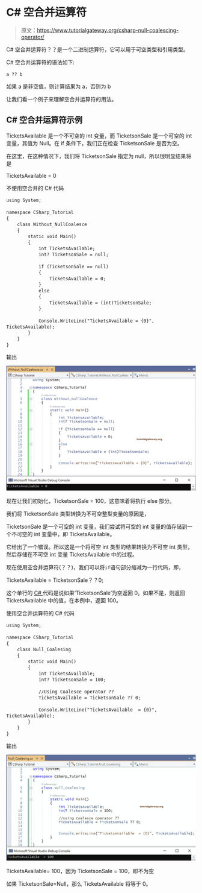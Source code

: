 # C# 空合并运算符

> 原文：<https://www.tutorialgateway.org/csharp-null-coalescing-operator/>

C# 空合并运算符？？是一个二进制运算符，它可以用于可空类型和引用类型。

C# 空合并运算符的语法如下:

```
a ?? b
```

如果 a 是非空值，则计算结果为 a，否则为 b

让我们看一个例子来理解空合并运算符的用法。

## C# 空合并运算符示例

TicketsAvailable 是一个不可空的 int 变量，而 TicketsonSale 是一个可空的 int 变量，其值为 Null。在 if 条件下，我们正在检查 TicketsonSale 是否为空。

在这里，在这种情况下，我们将 TicketsonSale 指定为 null，所以很明显结果将是

TicketsAvailable = 0

不使用空合并的 C# 代码

```
using System;

namespace CSharp_Tutorial
{
    class Without_NullCoalesce
    {
        static void Main()
        {
            int TicketsAvailable;
            int? TicketsonSale = null;

            if (TicketsonSale == null)
            {
                TicketsAvailable = 0;
            }
            else
            {
                TicketsAvailable = (int)TicketsonSale;
            }

            Console.WriteLine("TicketsAvailable = {0}", TicketsAvailable);
        }
    }
}
```

输出

![C# Null Coalescing Operator 1](img/dd0a75206ed6692f6cce69fb1f644367.png)

现在让我们初始化，TicketsonSale = 100，这意味着将执行 else 部分。

我们将 TicketsonSale 类型转换为不可空整型变量的原因是，

TicketsonSale 是一个可空的 int 变量，我们尝试将可空的 int 变量的值存储到一个不可空的 int 变量中，即 TicketsAvailable。

它给出了一个错误。所以这是一个将可空 int 类型的结果转换为不可空 int 类型，然后存储在不可空 int 变量 TicketsAvailable 中的过程。

现在使用空合并运算符(？？)，我们可以将`if`语句部分缩减为一行代码，即，

TicketsAvailable = TicketsonSale？？0;

这个单行的 [C# ](https://www.tutorialgateway.org/csharp-tutorial/) 代码是说如果‘TicketsonSale’为空返回 0。如果不是，则返回 TicketsAvailable 中的值，在本例中，返回 100。

使用空合并运算符的 C# 代码

```
using System;

namespace CSharp_Tutorial
{
    class Null_Coalesing
    {
        static void Main()
        {
            int TicketsAvailable;
            int? TicketsonSale = 100;

            //Using Coalesce operator ??
            TicketsAvailable = TicketsonSale ?? 0;

            Console.WriteLine("TicketsAvailable  = {0}", TicketsAvailable);
        }
    }
}
```

输出

![C# Null Coalescing Operator 2](img/56b9a0cc13856af42cbe1911c5b53db1.png)

TicketsAvailable= 100，因为 TicketsonSale = 100，即不为空

如果 TicketsonSale=Null，那么 TicketsAvailable 将等于 0。